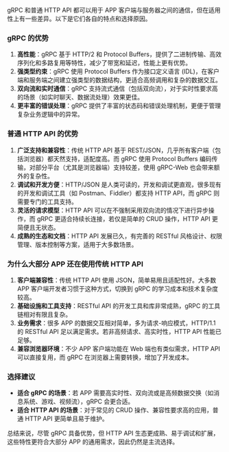 gRPC 和普通 HTTP API 都可以用于 APP 客户端与服务器之间的通信，但在适用性上有一些差异。以下是它们各自的特点和选择原因。

### gRPC 的优势
1. **高性能**：gRPC 基于 HTTP/2 和 Protocol Buffers，提供了二进制传输、高效序列化和多路复用等特性，减少了带宽和延迟，性能上更有优势。
2. **强类型约束**：gRPC 使用 Protocol Buffers 作为接口定义语言 (IDL)，在客户端和服务端之间建立强类型的数据结构，更适合高频调用和复杂的数据交互。
3. **双向流和实时通信**：gRPC 支持流式通信（包括双向流），对于实时性要求高的场景（如实时聊天、数据流处理）效果更佳。
4. **更丰富的错误处理**：gRPC 提供了丰富的状态码和错误处理机制，更便于管理复杂业务逻辑中的异常。

### 普通 HTTP API 的优势
1. **广泛支持和兼容性**：传统 HTTP API 基于 REST/JSON，几乎所有客户端（包括浏览器）都天然支持，适配度高。而 gRPC 使用 Protocol Buffers 编码传输，对部分平台（尤其是浏览器端）支持较差，使用 gRPC-Web 也会带来额外的复杂性。
2. **调试和开发方便**：HTTP/JSON 是人类可读的，开发和调试更直观，很多现有的开发和调试工具（如 Postman、Fiddler）都支持 HTTP API，而 gRPC 则需要专门的工具支持。
3. **灵活的请求模型**：HTTP API 可以在不强制采用双向流的情况下进行异步操作，而 gRPC 更适合持续长连接，若仅是简单的 CRUD 操作，HTTP API 更简便且无状态。
4. **成熟的生态和文档**：HTTP API 发展已久，有完善的 RESTful 风格设计、权限管理、版本控制等方案，适用于大多数场景。

### 为什么大部分 APP 还在使用传统 HTTP API
1. **客户端兼容性**：传统 HTTP API 使用 JSON，简单易用且适配性好。大多数 APP 客户端开发者习惯于这种方式，切换到 gRPC 的学习成本和技术复杂度较高。
2. **基础设施和工具支持**：RESTful API 的开发工具和库非常成熟，gRPC 的工具链相对有限且复杂。
3. **业务需求**：很多 APP 的数据交互相对简单，多为请求-响应模式，HTTP/1.1 的 RESTful API 足以满足需求。若非高频请求、高实时性，HTTP API 性能已足够。
4. **兼容浏览器环境**：不少 APP 客户端功能在 Web 端也有类似需求，HTTP API 可以直接复用，而 gRPC 在浏览器上需要转换，增加了开发成本。

### 选择建议
- **适合 gRPC 的场景**：若 APP 需要高实时性、双向流或是高频数据交换（如消息系统、游戏、视频流），gRPC 会更合适。
- **适合 HTTP API 的场景**：对于常见的 CRUD 操作、兼容性要求高的应用，普通 HTTP API 更简单且易于维护。

总结来说，尽管 gRPC 具备优势，但 HTTP API 生态更成熟、易于调试和扩展，这些特性更符合大部分 APP 的通用需求，因此仍然是主流选择。